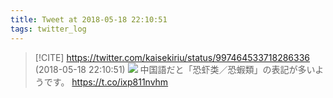 ```yaml
---
title: Tweet at 2018-05-18 22:10:51
tags: twitter_log
---
```


> [!CITE] https://twitter.com/kaisekiriu/status/997464533718286336 (2018-05-18 22:10:51)
> ![](https://twitter.com/kaisekiriu/status/997464533718286336)
> 中国語だと「恐虾类／恐蝦類」の表記が多いようです。
> https://t.co/ixp811nvhm
